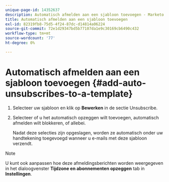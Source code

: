 ```yaml
---
unique-page-id: 14352637
description: Automatisch afmelden aan een sjabloon toevoegen - Marketo Docs - Productdocumentatie
title: Automatisch afmelden aan een sjabloon toevoegen
exl-id: 82319fb8-75d5-4f24-87dc-d14814a06224
source-git-commit: 72e1d29347bd5b77107da1e9c30169cb6490c432
workflow-type: tm+mt
source-wordcount: '77'
ht-degree: 0%

---
```


# Automatisch afmelden aan een sjabloon toevoegen {#add-auto-unsubscribes-to-a-template}

1. Selecteer uw sjabloon en klik op **Bewerken** in de sectie Unsubscribe.

1. Selecteer of u het automatisch opzeggen wilt toevoegen, automatisch afmelden wilt blokkeren, of allebei.

   Nadat deze selecties zijn opgeslagen, worden ze automatisch onder uw handtekening toegevoegd wanneer u e-mails met deze sjabloon verzendt.

>[!NOTE]
>
>U kunt ook aanpassen hoe deze afmeldingsberichten worden weergegeven in het dialoogvenster **Tijdzone en abonnementen opzeggen** tab in **Instellingen**.

